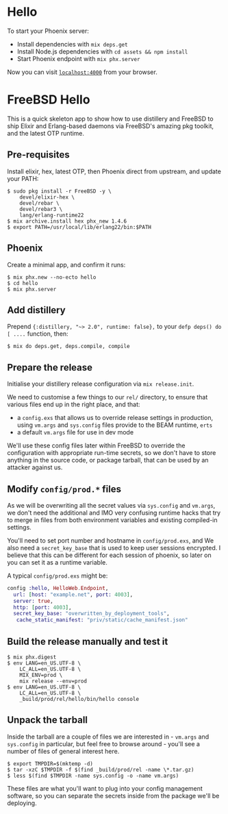 # Hello

To start your Phoenix server:

  * Install dependencies with `mix deps.get`
  * Install Node.js dependencies with `cd assets && npm install`
  * Start Phoenix endpoint with `mix phx.server`

Now you can visit [`localhost:4000`](http://localhost:4000) from your browser.

# FreeBSD Hello

This is a quick skeleton app to show how to use distillery
and FreeBSD to ship Elixir and Erlang-based daemons via
FreeBSD's amazing pkg toolkit, and the latest OTP runtime.

## Pre-requisites

Install elixir, hex, latest OTP, then Phoenix direct from upstream, and
update your PATH:

```
$ sudo pkg install -r FreeBSD -y \
    devel/elixir-hex \
    devel/rebar \
    devel/rebar3 \
    lang/erlang-runtime22
$ mix archive.install hex phx_new 1.4.6
$ export PATH=/usr/local/lib/erlang22/bin:$PATH
```

## Phoenix

Create a minimal app, and confirm it runs:

```
$ mix phx.new --no-ecto hello
$ cd hello
$ mix phx.server
```

## Add distillery

Prepend  `{:distillery, "~> 2.0", runtime: false},`  to your
`defp deps() do [ ....` function, then:

```
$ mix do deps.get, deps.compile, compile
```

## Prepare the release

Initialise your distillery release configuration via `mix release.init`.

We need to customise a few things to our `rel/` directory, to ensure
that various files end up in the right place, and that:

- a `config.exs` that allows us to override release settings in
    production, using `vm.args` and `sys.config` files provide to the
    BEAM runtime, `erts`
- a default `vm.args` file for use in dev mode

We'll use these config files later within FreeBSD to override the
configuration with appropriate run-time secrets, so we don't have to
store anything in the source code, or package tarball, that can be used
by an attacker against us.

## Modify `config/prod.*` files

As we will be overwriting all the secret values via `sys.config` and
`vm.args`, we don't need the additional and IMO very confusing runtime
hacks that try to merge in files from both environment variables and
existing compiled-in settings.

You'll need to set port number and hostname in `config/prod.exs`, and
We also need a `secret_key_base` that is used to keep user sessions
encrypted. I believe that this can be different for each session of
phoenix, so later on you can set it as a runtime variable.

A typical `config/prod.exs` might be:

```elixir
config :hello, HelloWeb.Endpoint,
  url: [host: "example.net", port: 4003],
  server: true,
  http: [port: 4003],
  secret_key_base: "overwritten_by_deployment_tools",
   cache_static_manifest: "priv/static/cache_manifest.json"
```

## Build the release manually and test it

```
$ mix phx.digest
$ env LANG=en_US.UTF-8 \
    LC_ALL=en_US.UTF-8 \
    MIX_ENV=prod \
    mix release --env=prod
$ env LANG=en_US.UTF-8 \
    LC_ALL=en_US.UTF-8 \
    _build/prod/rel/hello/bin/hello console
```

## Unpack the tarball

Inside the tarball are a couple of files we are interested in -
`vm.args` and `sys.config` in particular, but feel free to browse
around - you'll see a number of files of general interest here.

```
$ export TMPDIR=$(mktemp -d)
$ tar -xzC $TMPDIR -f $(find _build/prod/rel -name \*.tar.gz)
$ less $(find $TMPDIR -name sys.config -o -name vm.args)
```

These files are what you'll want to plug into your config management
software, so you can separate the secrets inside from the package we'll
be deploying.

